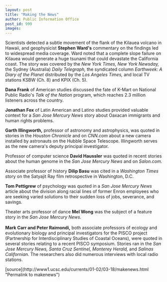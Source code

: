 ```yaml
---
layout: post
title: "Making the News"
author: Public Information Office
post_id: 999
images:
---
```


<p>
  Scientists detected a subtle movement of the flank of the Kilauea volcano in Hawaii, and geophysicist <b>Stephen Ward's</b> commentary on the findings led to widespread media coverage. Ward noted that a complete slope failure on Kilauea would generate a huge tsunami that could devastate the California coast. The story was covered by the <i>New York Times, New York Newsday,</i> the Sydney (Australia) <i>Daily Telegraph,</i> the syndicated column <i>Earthweek: A Diary of the Planet</i> distributed by the <i>Los Angeles Times,</i> and local TV stations KSBW (Ch. 8) and KPIX (Ch. 5).
</p>
<p>
  <b>Dana Frank</b> of American studies discussed the fate of K-Mart on National Public Radio's <i>Talk of the Nation</i> program, which reaches 2.3 million listeners across the country.
</p>
<p>
  <b>Jonathan Fox</b> of Latin American and Latino studies provided valuable context for a <i>San Jose Mercury News</i> story about Oaxacan immigrants and human rights problems.
</p>
<p>
  <b>Garth Illingworth,</b> professor of astronomy and astrophysics, was quoted in stories in the <i>Houston Chronicle</i> and on <i>CNN.com</i> about a new camera installed by astronauts on the Hubble Space Telescope. Illingworth serves as the new camera's deputy principal investigator.
</p>
<p>
  Professor of computer science <b>David Haussler</b> was quoted in recent stories about the human genome in the <i>San Jose Mercury News</i> and on <i>Salon.com.</i>
</p>
<p>
  Associate professor of history <b>Dilip Basu</b> was cited in a <i>Washington Times</i> story on the Satyajit Ray film retrospective in Washington, D.C.
</p>
<p>
  <b>Tom Pettigrew</b> of psychology was quoted in a <i>San Jose Mercury News</i> article about the division along racial lines of former Enron employees who are seeking varied solutions to their sudden loss of jobs, severance, and savings.
</p>
<p>
  Theater arts professor of dance <b>Mel Wong</b> was the subject of a feature story in the <i>San Jose Mercury News.</i><br>
  <br>
  <b>Mark Carr and Peter Raimondi,</b> both associate professors of ecology and evolutionary biology and principal investigators for the PISCO project (Partnership for Interdisciplinary Studies of Coastal Oceans), were quoted in several stories relating to a recent PISCO symposium. Stories ran in the <i>San Jose Mercury News, Santa Cruz Sentinel, Monterey Herald,</i> and <i>Salinas Californian.</i> The researchers also did numerous interviews with local radio stations.
</p>
<p>

</p>
<p>
  </p>
[source](http://www1.ucsc.edu/currents/01-02/03-18/makenews.html "Permalink to makenews")
